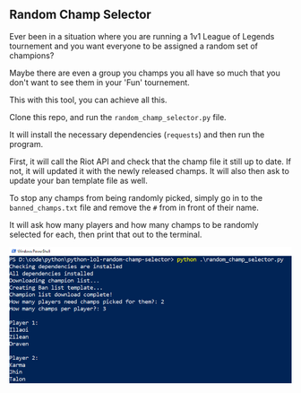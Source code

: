 ## Random Champ Selector

Ever been in a situation where you are running a 1v1 League of Legends tournement and you want everyone to be assigned a random set of champions?

Maybe there are even a group you champs you all have so much that you don't want to see them in your 'Fun' tournement.

This with this tool, you can achieve all this.

Clone this repo, and run the `random_champ_selector.py` file.

It will install the necessary dependencies (`requests`) and then run the program. 

First, it will call the Riot API and check that the champ file it still up to date. If not, it will updated it with the newly released champs.
It will also then ask to update your ban template file as well.

To stop any champs from being randomly picked, simply go in to the `banned_champs.txt` file and remove the `#` from in front of their name.

It will ask how many players and how many champs to be randomly selected for each, then print that out to the terminal.

![Demo](demo.png)